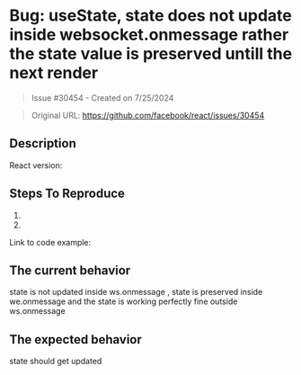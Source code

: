 # Bug: useState,  state does not update inside websocket.onmessage rather the state value is preserved untill the next render 

> Issue #30454 - Created on 7/25/2024

> Original URL: https://github.com/facebook/react/issues/30454

## Description

<!--

-->

React version:

## Steps To Reproduce

1.
2.

<!--
  Your bug will get fixed much faster if we can run your code and it doesn't
  have dependencies other than React. Issues without reproduction steps or
  code examples may be immediately closed as not actionable.
-->

Link to code example:

<!--
    useEffect(() => {
    let preservedId;
    ws.onmessage = (event) => {
      const receivedMessage = JSON.parse(event.data);
      console.log("receivedMessage", receivedMessage);
// getUser func returns id because the state is preservec so I have put the whole function with a dependency and when I receive the message id becomes null again
      preservedId = getUser();
      if (
        !receivedMessage.status &&
        receivedMessage.sender_id === preservedId
      ) {
        setActiveChat((prevMessages) => {
          const filteredMessages = prevMessages.filter(
            (msg) =>
              msg?.message_identifier !== receivedMessage.message_identifier,
          );
          return [...filteredMessages, receivedMessage];
        });
      }
    };
  }, [newUserId]);
-->

## The current behavior
state is not updated inside ws.onmessage , state is preserved inside we.onmessage and the state is working perfectly fine outside ws.onmessage


## The expected behavior
state should get updated


